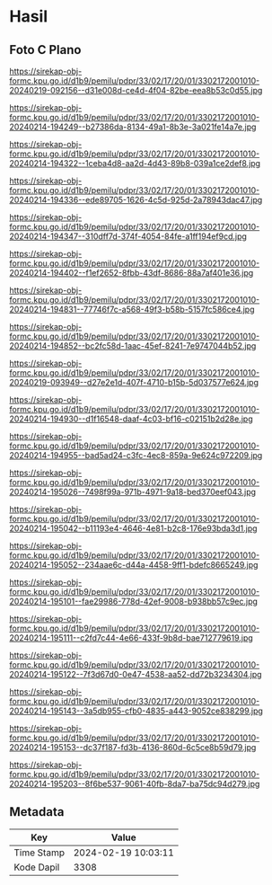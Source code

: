 # Hasil

## Foto C Plano

https://sirekap-obj-formc.kpu.go.id/d1b9/pemilu/pdpr/33/02/17/20/01/3302172001010-20240219-092156--d31e008d-ce4d-4f04-82be-eea8b53c0d55.jpg

https://sirekap-obj-formc.kpu.go.id/d1b9/pemilu/pdpr/33/02/17/20/01/3302172001010-20240214-194249--b27386da-8134-49a1-8b3e-3a021fe14a7e.jpg

https://sirekap-obj-formc.kpu.go.id/d1b9/pemilu/pdpr/33/02/17/20/01/3302172001010-20240214-194322--1ceba4d8-aa2d-4d43-89b8-039a1ce2def8.jpg

https://sirekap-obj-formc.kpu.go.id/d1b9/pemilu/pdpr/33/02/17/20/01/3302172001010-20240214-194336--ede89705-1626-4c5d-925d-2a78943dac47.jpg

https://sirekap-obj-formc.kpu.go.id/d1b9/pemilu/pdpr/33/02/17/20/01/3302172001010-20240214-194347--310dff7d-374f-4054-84fe-a1ff194ef9cd.jpg

https://sirekap-obj-formc.kpu.go.id/d1b9/pemilu/pdpr/33/02/17/20/01/3302172001010-20240214-194402--f1ef2652-8fbb-43df-8686-88a7af401e36.jpg

https://sirekap-obj-formc.kpu.go.id/d1b9/pemilu/pdpr/33/02/17/20/01/3302172001010-20240214-194831--77746f7c-a568-49f3-b58b-5157fc586ce4.jpg

https://sirekap-obj-formc.kpu.go.id/d1b9/pemilu/pdpr/33/02/17/20/01/3302172001010-20240214-194852--bc2fc58d-1aac-45ef-8241-7e9747044b52.jpg

https://sirekap-obj-formc.kpu.go.id/d1b9/pemilu/pdpr/33/02/17/20/01/3302172001010-20240219-093949--d27e2e1d-407f-4710-b15b-5d037577e624.jpg

https://sirekap-obj-formc.kpu.go.id/d1b9/pemilu/pdpr/33/02/17/20/01/3302172001010-20240214-194930--d1f16548-daaf-4c03-bf16-c02151b2d28e.jpg

https://sirekap-obj-formc.kpu.go.id/d1b9/pemilu/pdpr/33/02/17/20/01/3302172001010-20240214-194955--bad5ad24-c3fc-4ec8-859a-9e624c972209.jpg

https://sirekap-obj-formc.kpu.go.id/d1b9/pemilu/pdpr/33/02/17/20/01/3302172001010-20240214-195026--7498f99a-971b-4971-9a18-bed370eef043.jpg

https://sirekap-obj-formc.kpu.go.id/d1b9/pemilu/pdpr/33/02/17/20/01/3302172001010-20240214-195042--b11193e4-4646-4e81-b2c8-176e93bda3d1.jpg

https://sirekap-obj-formc.kpu.go.id/d1b9/pemilu/pdpr/33/02/17/20/01/3302172001010-20240214-195052--234aae6c-d44a-4458-9ff1-bdefc8665249.jpg

https://sirekap-obj-formc.kpu.go.id/d1b9/pemilu/pdpr/33/02/17/20/01/3302172001010-20240214-195101--fae29986-778d-42ef-9008-b938bb57c9ec.jpg

https://sirekap-obj-formc.kpu.go.id/d1b9/pemilu/pdpr/33/02/17/20/01/3302172001010-20240214-195111--c2fd7c44-4e66-433f-9b8d-bae712779619.jpg

https://sirekap-obj-formc.kpu.go.id/d1b9/pemilu/pdpr/33/02/17/20/01/3302172001010-20240214-195122--7f3d67d0-0e47-4538-aa52-dd72b3234304.jpg

https://sirekap-obj-formc.kpu.go.id/d1b9/pemilu/pdpr/33/02/17/20/01/3302172001010-20240214-195143--3a5db955-cfb0-4835-a443-9052ce838299.jpg

https://sirekap-obj-formc.kpu.go.id/d1b9/pemilu/pdpr/33/02/17/20/01/3302172001010-20240214-195153--dc37f187-fd3b-4136-860d-6c5ce8b59d79.jpg

https://sirekap-obj-formc.kpu.go.id/d1b9/pemilu/pdpr/33/02/17/20/01/3302172001010-20240214-195203--8f6be537-9061-40fb-8da7-ba75dc94d279.jpg


## Metadata

| Key        | Value               |
| ---------- | ------------------- |
| Time Stamp | 2024-02-19 10:03:11 |
| Kode Dapil | 3308                |



